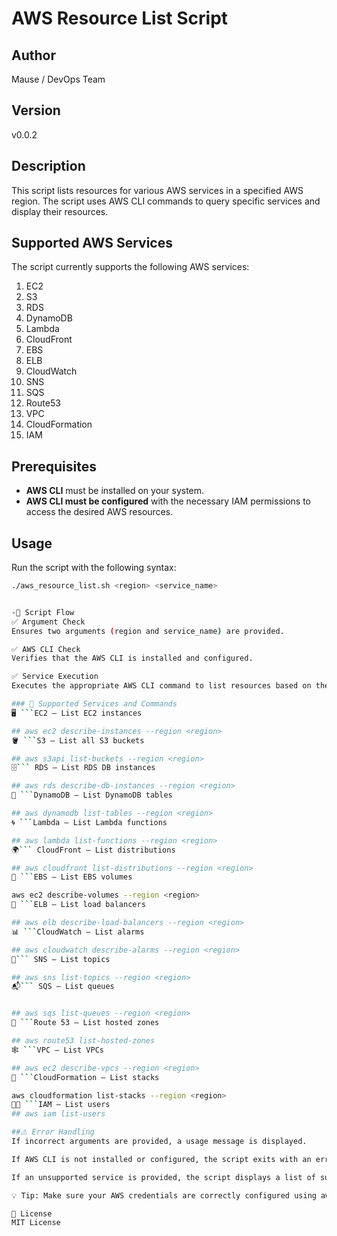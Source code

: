 # AWS Resource List Script

## Author
Mause / DevOps Team

## Version
v0.0.2

## Description
This script lists resources for various AWS services in a specified AWS region. The script uses AWS CLI commands to query specific services and display their resources.

## Supported AWS Services
The script currently supports the following AWS services:

1. EC2
2. S3
3. RDS
4. DynamoDB
5. Lambda
6. CloudFront
7. EBS
8. ELB
9. CloudWatch
10. SNS
11. SQS
12. Route53
13. VPC
14. CloudFormation
15. IAM

## Prerequisites
- **AWS CLI** must be installed on your system.
- **AWS CLI must be configured** with the necessary IAM permissions to access the desired AWS resources.

## Usage

Run the script with the following syntax:

```bash
./aws_resource_list.sh <region> <service_name>


-🔄 Script Flow
✅ Argument Check
Ensures two arguments (region and service_name) are provided.

✅ AWS CLI Check
Verifies that the AWS CLI is installed and configured.

✅ Service Execution
Executes the appropriate AWS CLI command to list resources based on the service name.

### 📌 Supported Services and Commands
🖥️ ```EC2 — List EC2 instances

## aws ec2 describe-instances --region <region>
🪣 ```S3 — List all S3 buckets

## aws s3api list-buckets --region <region>
🗄️``` RDS — List RDS DB instances

## aws rds describe-db-instances --region <region>
🧮 ```DynamoDB — List DynamoDB tables

## aws dynamodb list-tables --region <region>
🌀 ```Lambda — List Lambda functions

## aws lambda list-functions --region <region>
🌍``` CloudFront — List distributions

## aws cloudfront list-distributions --region <region>
💾 ```EBS — List EBS volumes

aws ec2 describe-volumes --region <region>
🔁 ```ELB — List load balancers

## aws elb describe-load-balancers --region <region>
📊 ```CloudWatch — List alarms

## aws cloudwatch describe-alarms --region <region>
📣``` SNS — List topics

## aws sns list-topics --region <region>
📬``` SQS — List queues


## aws sqs list-queues --region <region>
🧭 ```Route 53 — List hosted zones

## aws route53 list-hosted-zones
🕸️ ```VPC — List VPCs

## aws ec2 describe-vpcs --region <region>
🧱 ```CloudFormation — List stacks

aws cloudformation list-stacks --region <region>
🧑‍💼 ```IAM — List users
## aws iam list-users

##⚠️ Error Handling
If incorrect arguments are provided, a usage message is displayed.

If AWS CLI is not installed or configured, the script exits with an error.

If an unsupported service is provided, the script displays a list of supported services.

💡 Tip: Make sure your AWS credentials are correctly configured using aws configure.

📄 License
MIT License



